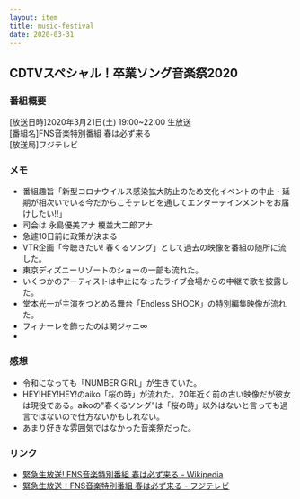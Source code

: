```yaml
---
layout: item
title: music-festival
date: 2020-03-31
---
```


## CDTVスペシャル！卒業ソング音楽祭2020

### 番組概要
[放送日時]2020年3月21日(土) 19:00~22:00 生放送<br>
[番組名]FNS音楽特別番組 春は必ず来る<br>
[放送局]フジテレビ<br>

### メモ
- 番組趣旨「新型コロナウイルス感染拡大防止のため文化イベントの中止・延期が相次いでいる今だからこそテレビを通してエンターテインメントをお届けしたい!!」
- 司会は 永島優美アナ 榎並大二郎アナ
- 急遽10日前に政策が決まる
- VTR企画「今聴きたい! 春くるソング」として過去の映像を番組の随所に流した。
- 東京ディズニーリゾートのショーの一部も流れた。
- いくつかのアーティストは中止になったライブ会場からの中継で歌を披露した。
- 堂本光一が主演をつとめる舞台「Endless SHOCK」の特別編集映像が流れた。
- フィナーレを飾ったのは関ジャニ∞
- 
### 感想
- 令和になっても「NUMBER GIRL」が生きていた。
- HEY!HEY!HEY!のaiko「桜の時」が流れた。20年近く前の古い映像だが彼女は現役である。aikoの"春くるソング"は「桜の時」以外はないと言っても過言ではないので仕方ないかもしれない。
- あまり好きな雰囲気ではなかった音楽祭だった。
### リンク

- [緊急生放送! FNS音楽特別番組 春は必ず来る - Wikipedia](https://ja.wikipedia.org/wiki/%E7%B7%8A%E6%80%A5%E7%94%9F%E6%94%BE%E9%80%81!_FNS%E9%9F%B3%E6%A5%BD%E7%89%B9%E5%88%A5%E7%95%AA%E7%B5%84_%E6%98%A5%E3%81%AF%E5%BF%85%E3%81%9A%E6%9D%A5%E3%82%8B)
- [緊急生放送！FNS音楽特別番組 春は必ず来る - フジテレビ](https://www.fujitv.co.jp/FNS/sp/index.html)
